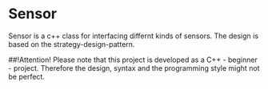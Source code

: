 # Sensor
Sensor is a c++ class for interfacing differnt kinds of sensors.
The design is based on the strategy-design-pattern.

##!Attention!
Please note that this project is developed as a C++ - beginner - project.
Therefore the design, syntax and the programming style might not be perfect.

